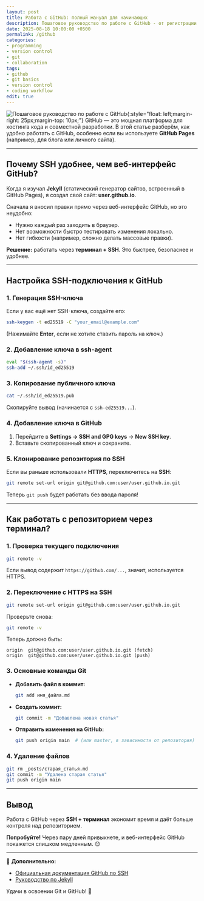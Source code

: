 ```yaml
---
layout: post
title: Работа с GitHub: полный мануал для начинающих
description: Пошаговое руководство по работе с GitHub - от регистрации до первого проекта
date: 2025-08-18 10:00:00 +0500
permalink: /github
categories:
- programming
- version control
- git
- collaboration
tags:
- github
- git basics
- version control
- coding workflow
edit: true
---
```

![Пошаговое руководство по работе с GitHub](../img/poluchenie-krasivyh-korotkih-ssylok-na-gitio.png){:style="float: left;margin-right: 25px;margin-top: 10px;"} GitHub — это мощная платформа для хостинга кода и совместной разработки. В этой статье разберём, как удобно работать с GitHub, особенно если вы используете **GitHub Pages** (например, для блога или личного сайта).  

---  

## **Почему SSH удобнее, чем веб-интерфейс GitHub?**  

Когда я изучал **Jekyll** (статический генератор сайтов, встроенный в GitHub Pages), я создал свой сайт: **user.github.io**.  

Сначала я вносил правки прямо через веб-интерфейс GitHub, но это неудобно:  
- Нужно каждый раз заходить в браузер.  
- Нет возможности быстро тестировать изменения локально.  
- Нет гибкости (например, сложно делать массовые правки).  

**Решение:** работать через **терминал + SSH**. Это быстрее, безопаснее и удобнее.  

---  

## **Настройка SSH-подключения к GitHub**  

### **1. Генерация SSH-ключа**  
Если у вас ещё нет SSH-ключа, создайте его:  
```bash
ssh-keygen -t ed25519 -C "your_email@example.com"
```  
(Нажимайте **Enter**, если не хотите ставить пароль на ключ.)  

### **2. Добавление ключа в ssh-agent**  
```bash
eval "$(ssh-agent -s)"
ssh-add ~/.ssh/id_ed25519
```  

### **3. Копирование публичного ключа**  
```bash
cat ~/.ssh/id_ed25519.pub
```  
Скопируйте вывод (начинается с `ssh-ed25519...`).  

### **4. Добавление ключа в GitHub**  
1. Перейдите в **Settings → SSH and GPG keys** → **New SSH key**.  
2. Вставьте скопированный ключ и сохраните.  

### **5. Клонирование репозитория по SSH**  
Если вы раньше использовали **HTTPS**, переключитесь на **SSH**:  
```bash
git remote set-url origin git@github.com:user/user.github.io.git
```  
Теперь `git push` будет работать без ввода пароля!  

---  

## **Как работать с репозиторием через терминал?**  

### **1. Проверка текущего подключения**  
```bash
git remote -v
```  
Если вывод содержит `https://github.com/...`, значит, используется HTTPS.  

### **2. Переключение с HTTPS на SSH**  
```bash
git remote set-url origin git@github.com:user/user.github.io.git
```  
Проверьте снова:  
```bash
git remote -v
```  
Теперь должно быть:  
```
origin  git@github.com:user/user.github.io.git (fetch)  
origin  git@github.com:user/user.github.io.git (push)  
```  

### **3. Основные команды Git**  
- **Добавить файл в коммит:**  
  ```bash
  git add имя_файла.md
  ```  
- **Создать коммит:**  
  ```bash
  git commit -m "Добавлена новая статья"
  ```  
- **Отправить изменения на GitHub:**  
  ```bash
  git push origin main  # (или master, в зависимости от репозитория)
  ```  

### **4. Удаление файлов**  
```bash
git rm _posts/старая_статья.md
git commit -m "Удалена старая статья"
git push origin main
```  

---  

## **Вывод**  
Работа с GitHub через **SSH + терминал** экономит время и даёт больше контроля над репозиторием.  

**Попробуйте!** Через пару дней привыкнете, и веб-интерфейс GitHub покажется слишком медленным. 😊  

---
🔹 **Дополнительно:**  
- [Официальная документация GitHub по SSH](https://docs.github.com/en/authentication/connecting-to-github-with-ssh)  
- [Руководство по Jekyll](https://jekyllrb.com/docs/)  

Удачи в освоении Git и GitHub! 🚀